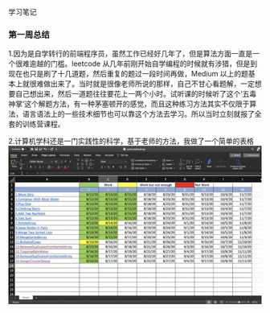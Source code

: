 学习笔记

### 第一周总结

1.因为是自学转行的前端程序员，虽然工作已经好几年了，但是算法方面一直是一个很难逾越的门槛。leetcode 从几年前刚开始自学编程的时候就有涉猎，但是到现在也只是刷了十几道题，然后重复的题过一段时间再做，Medium 以上的题基本上就很难做出来了。当时就是很像老师所说的那样，自己不甘心看题解，一定想要自己想出来，然后一道题往往要花上一两个小时。试听课的时候听了这个‘五毒神掌’这个解题方法，有一种茅塞顿开的感觉，而且这种练习方法其实不仅限于算法，语言语法上的一些技术细节也可以靠这个方法去学习。所以当时立刻就报了全套的训练营课程。

2.计算机学科还是一门实践性的科学，基于老师的方法，我做了一个简单的表格 ![image](https://github.com/wumengchao1989/algorithm014-algorithm014/blob/master/Week_01/ScreenShot.png)
